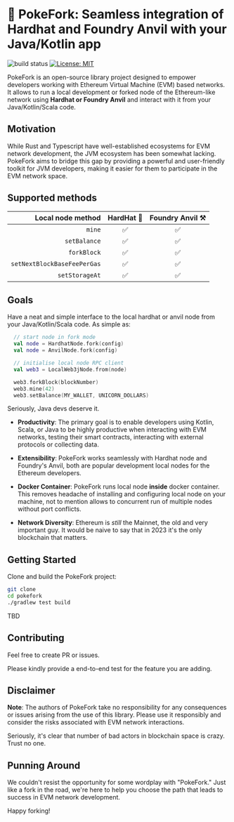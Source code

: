 # 🍴 PokeFork: Seamless integration of Hardhat and Foundry Anvil with your Java/Kotlin app

![build status](https://github.com/ruXlab/pokefork/actions/workflows/tests.yml/badge.svg)
[![License: MIT](https://img.shields.io/badge/License-MIT-yellow.svg)](https://opensource.org/licenses/MIT)



PokeFork is an open-source library project designed to empower
developers working with Ethereum Virtual Machine (EVM) based networks.
It allows to run a local development or forked node of the Ethereum-like network 
using **Hardhat or Foundry Anvil** and interact with it from your Java/Kotlin/Scala code.

## Motivation

While Rust and Typescript have well-established ecosystems for
EVM network development, the JVM ecosystem has been somewhat lacking.
PokeFork aims to bridge this gap by providing a powerful and
user-friendly toolkit for JVM developers, making it easier for them
to participate in the EVM network space.

## Supported methods

|           Local node method | HardHat 👷 | Foundry Anvil ⚒️ |
|----------------------------:|:----------:|:----------------:|
|                      `mine` |     ✅      |        ✅         |
|                `setBalance` |     ✅      |        ✅         |
|                 `forkBlock` |     ✅      |        ✅         |
| `setNextBlockBaseFeePerGas` |     ✅      |        ✅         |
|              `setStorageAt` |     ✅      |        ✅         |

## Goals

Have a neat and simple interface to the local hardhat or anvil node from your Java/Kotlin/Scala code. As simple as:

```kotlin
  // start node in fork mode
  val node = HardhatNode.fork(config)
  val node = AnvilNode.fork(config)

  // initialise local node RPC client
  val web3 = LocalWeb3jNode.from(node)

  web3.forkBlock(blockNumber)
  web3.mine(42)
  web3.setBalance(MY_WALLET, UNICORN_DOLLARS)
```

Seriously, Java devs deserve it.



- **Productivity**: The primary goal is to enable developers using
  Kotlin, Scala, or Java to be highly productive when interacting with EVM networks, 
  testing their smart contracts, interacting with external protocols or collecting data.

- **Extensibility**: PokeFork works seamlessly with
  Hardhat node and Foundry's Anvil, both are popular development local nodes for the Ethereum developers.

- **Docker Container**: PokeFork runs local node **inside** docker container. This removes headache of installing
  and configuring local node on your machine, not to mention allows to concurrent run of multiple nodes without
  port conflicts.

- **Network Diversity**: Ethereum is _still_ the Mainnet, the old and very important guy. 
  It would be naive to say that in 2023 it's the only blockchain that matters.

## Getting Started

Clone and build the PokeFork project:

```bash
git clone 
cd pokefork
./gradlew test build
```

TBD

## Contributing

Feel free to create PR or issues.

Please kindly provide a end-to-end test for the feature you are adding.

## Disclaimer

**Note**: The authors of PokeFork take no responsibility for any
consequences or issues arising from the use of this library.
Please use it responsibly and consider the risks associated with
EVM network interactions.

Seriously, it's clear that number of bad actors in blockchain
space is crazy. Trust no one.

## Punning Around

We couldn't resist the opportunity for some wordplay with "PokeFork."
Just like a fork in the road, we're here to help you choose the
path that leads to success in EVM network development.

Happy forking!
